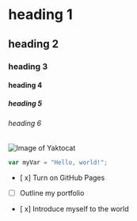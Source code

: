 # heading 1
## heading 2
### heading 3
#### heading 4
##### heading 5
###### heading 6


![Image of Yaktocat](https://octodex.github.com/images/yaktocat.png)

``` javascript
var myVar = "Hello, world!";
```

- [ x] Turn on GitHub Pages
- [ ] Outline my portfolio
- [ x] Introduce myself to the world
